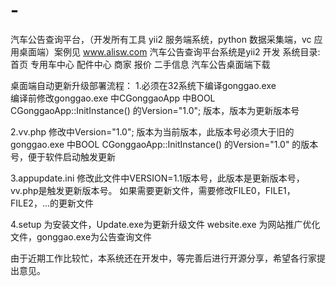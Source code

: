 # -
汽车公告查询平台，（开发所有工具 yii2 服务端系统，python 数据采集端，vc 应用桌面端）案例见 www.alisw.com
汽车公告查询平台系统是yii2 开发
系统目录:
   首页
   专用车中心
   配件中心
   商家
   报价
   二手信息
   汽车公告桌面端下载

桌面端自动更新升级部署流程：
   1.必须在32系统下编译gonggao.exe  
     编译前修改gonggao.exe 中CGonggaoApp 中BOOL CGonggaoApp::InitInstance() 的Version="1.0";  版本，版本为更新版本号

  2.vv.php 修改中Version="1.0"; 版本为当前版本，此版本号必须大于旧的gonggao.exe  中BOOL CGonggaoApp::InitInstance() 的Version="1.0" 的版本号，便于软件启动触发更新

  3.appupdate.ini 修改此文件中VERSION=1.1版本号，此版本是更新版本号，vv.php是触发更新版本号。
  如果需要更新文件，需要修改FILE0，FILE1，FILE2，...的更新文件

  4.setup 为安装文件，Update.exe为更新升级文件 website.exe 为网站推广优化文件，gonggao.exe为公告查询文件
   
   
   由于近期工作比较忙，本系统还在开发中，等完善后进行开源分享，希望各行家提出意见。
